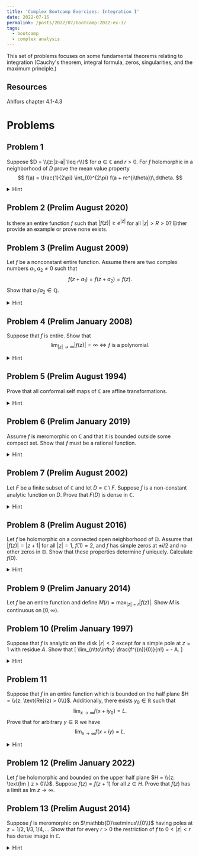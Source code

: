 ```yaml
---
title: 'Complex Bootcamp Exercises: Integration I'
date: 2022-07-15
permalink: /posts/2022/07/bootcamp-2022-ex-3/
tags:
  - bootcamp
  - complex analysis
---
```


This set of problems focuses on some fundamental theorems relating to integration (Cauchy's theorem, integral formula, zeros, singularities, and the maximum principle.) 

Resources
------
Ahlfors chapter 4.1-4.3

Problems
======

Problem 1
------
Suppose $D = \\{z:|z-a| \leq r\\}$ for $a\in \mathbb{C}$ and $r > 0$. 
For $f$ holomorphic in a neighborhood of $D$ prove the mean value property $$ f(a) = \frac{1}{2\pi} \int_{0}^{2\pi} f(a + re^{i\theta})\,d\theta. $$
<details>
	<summary>Hint</summary>
	Consider writing $f(a)$ in terms of Cauchy's integral formula.
</details>

Problem 2 (Prelim August 2020)
------
Is there an entire function $f$ such that $|f(z)| \geq e^{|z|}$ for all $|z| > R >0$? Either provide an example or prove none exists. 


Problem 3 (Prelim August 2009)
------
Let $f$ be a nonconstant entire function. Assume there are two complex numbers $a_1, a_2 \ne 0$ such that $$ f(z+a_1) = f(z+a_2) = f(z).$$
Show that $a_1/a_2 \in \mathbb{Q}$. 
<details>
	<summary>Hint</summary>
	Consider the cases $a_1/a_2 \notin \mathbb{R}$ and $a_1/a_2 \in \mathbb{R}$ separately. 
</details>

Problem 4 (Prelim January 2008)
------
Suppose that $f$ is entire. Show that $$ \lim_{|z| \to \infty} |f(z)| = \infty \iff f\text{ is a polynomial.} $$
<details>
	<summary>Hint</summary>
	Examine the singularity at infinity. 
</details>

Problem 5 (Prelim August 1994)
------
Prove that all conformal self maps of $\mathbb{C}$ are affine transformations. 
<details>
	<summary>Hint</summary>
	What order can the pole at infinity be? What happens if $f'(z) = 0$ for some $z$?
</details>

Problem 6 (Prelim January 2019)
------
Assume $f$ is meromorphic on $\mathbb{C}$ and that it is bounded outside some compact set. 
Show that $f$ must be a rational function. 
<details>
	<summary>Hint</summary>
	How many poles can $f$ have? Can you define $g(z) = f(z)\prod (z-z_i)^{m_i}$ and get a corresponding bound on $g$? 
</details>

Problem 7 (Prelim August 2002)
------
Let $F$ be a finite subset of $\mathbb{C}$ and let $D = \mathbb{C}\setminus F$. 
Suppose $f$ is a non-constant analytic function on $D$. Prove that $F(D)$ is dense in $\mathbb{C}$. 
<details>
	<summary>Hint</summary>
	If $f(D)$ is not dense then we can construct $g(z) = (f(z)-z_0)^{-1}$ where $z_0 \in \mathbb{C} \setminus \overline{f(D)}$. 
</details>

Problem 8 (Prelim August 2016)
------
Let $f$ be holomorphic on a connected open neighborhood of $\mathbb{D}$. Assume that $|f(z)| = |z+1|$ for all $|z| = 1$, $f(1) = 2$, and $f$ has simple zeros at $\pm i/2$ and no other zeros in $\mathbb{D}$.
Show that these properties determine $f$ uniquely. Calculate $f(0)$.
<details>
	<summary>Hint</summary>
	Consider $g(z) = f(z)/(z+1)$. 
</details>

Problem 9 (Prelim January 2014)
------
Let $f$ be an entire function and define $M(r) =\max_{|z| = r} |f(z)|$. Show $M$ is continuous on $[0,\infty)$. 


Problem 10 (Prelim January 1997)
------
Suppose that $f$ is analytic on the disk $|z| < 2$ except for a simple pole at $z = 1$ with residue $A$. 
Show that \[ \lim_{n\to\infty} \frac{f^{(n)}(0)}{n!} = - A. \]
<details>
	<summary>Hint</summary>
	Consider $g(z) := f(z) - A/(z-1)$ and try extend it to $z = 1$. 
	What is its Taylor expansion?
</details>


Problem 11
------
Suppose that $f$ in an entire function which is bounded on the half plane $H = \\{z: \text{Re}(z) > 0\\}$. 
Additionally, there exists $y_0 \in \mathbb{R}$ such that $$ \lim_{x\to \infty} f(x+iy_0) = L. $$
Prove that for arbitrary $y \in \mathbb{R}$ we have 
$$ \lim_{x\to \infty} f(x+iy) = L. $$
<details>
	<summary>Hint</summary>
	The real and imaginary parts of $f$ are maps $\mathbb{R}^2 \to \mathbb{R}$ so you may consider applying the mean value theorem on these parts. Then you can control the real/imaginary parts of $|f(x+iy) - f(x+iy_0)|$ with $|f'(x + i\xi)|, y < \xi < y_0$. 
</details> 

Problem 12 (Prelim January 2022)
------
Let $f$ be holomorphic and bounded on the upper half plane $H = \\{z: \text{Im } z > 0\\}$. 
Suppose $f(z) = f(z+1)$ for all $z\in H$. Prove that $f(z)$ has a limit as $\text{Im }z \to \infty$. 

Problem 13 (Prelim August 2014)
------
Suppose $f$ is meromorphic on $\mathbb{D}\setminus\\{0\\}$ having poles at $z = 1/2,1/3,1/4,\dots$ Show that for every $r > 0$ the restriction of $f$ to $0 < |z| < r$ has dense image in $\mathbb{C}$. 
<details>
	<summary>Hint</summary>
	Suppose not - then we can construct $g(z) = (f(z) - w)^{-1}$ where $w \notin f(B_r(0)\setminus\{0\})$. 
</details>
